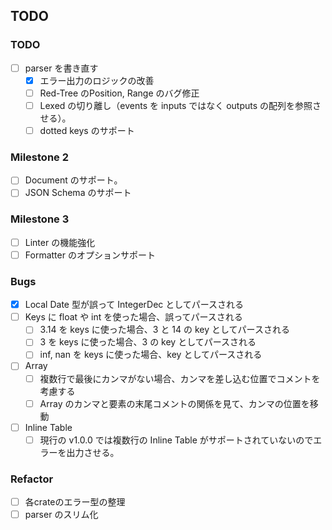 ## TODO
### TODO
- [ ] parser を書き直す
  - [x] エラー出力のロジックの改善
  - [ ] Red-Tree のPosition, Range のバグ修正
  - [ ] Lexed の切り離し（events を inputs ではなく outputs の配列を参照させる）。
  - [ ] dotted keys のサポート

### Milestone 2
- [ ] Document のサポート。
- [ ] JSON Schema のサポート

### Milestone 3
- [ ] Linter の機能強化
- [ ] Formatter のオプションサポート

### Bugs
- [x] Local Date 型が誤って IntegerDec としてパースされる
- [ ] Keys に float や int を使った場合、誤ってパースされる
    - [ ] 3.14 を keys に使った場合、3 と 14 の key としてパースされる
    - [ ] 3 を keys に使った場合、3 の key としてパースされる
    - [ ] inf, nan を keys に使った場合、key としてパースされる
- [ ] Array
    - [ ] 複数行で最後にカンマがない場合、カンマを差し込む位置でコメントを考慮する
    - [ ] Array のカンマと要素の末尾コメントの関係を見て、カンマの位置を移動
- [ ] Inline Table
    - [ ] 現行の v1.0.0 では複数行の Inline Table がサポートされていないのでエラーを出力させる。

### Refactor
- [ ] 各crateのエラー型の整理
- [ ] parser のスリム化
